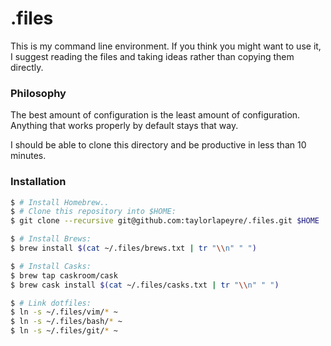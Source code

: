 # .files

This is my command line environment. If you think you might want to use it, I suggest reading the files and taking ideas rather than copying them directly.

### Philosophy

The best amount of configuration is the least amount of configuration. Anything that works properly by default stays that way.

I should be able to clone this directory and be productive in less than 10 minutes.

### Installation

``` bash
$ # Install Homebrew..
$ # Clone this repository into $HOME:
$ git clone --recursive git@github.com:taylorlapeyre/.files.git $HOME

$ # Install Brews:
$ brew install $(cat ~/.files/brews.txt | tr "\\n" " ")

$ # Install Casks:
$ brew tap caskroom/cask
$ brew cask install $(cat ~/.files/casks.txt | tr "\\n" " ")

$ # Link dotfiles:
$ ln -s ~/.files/vim/* ~
$ ln -s ~/.files/bash/* ~
$ ln -s ~/.files/git/* ~
```